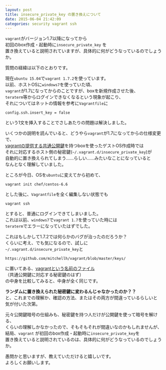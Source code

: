 ```yaml
---
layout: post
title: insecure_private_key の置き換えについて
date: 2015-06-04 21:42:09
categories: security vagrant ssh
---
```

<p><code>vagrant</code>がバージョン1.7以降になってから<br>
初回のbox作成・起動時に<code>insecure_private_key</code> を<br>
置き換えていると説明されていますが、具体的に何がどうなっているのでしょうか。</p>

<p>質問の経緯は以下のとおりです。</p>

<p>現在<code>ubuntu 15.04</code>で<code>vagrant 1.7.2</code>を使っています。<br>
以前、ホストOSに<code>windows7</code>を使っていた頃、<br>
<code>vagrant</code>が1.7になってからのことですが、boxを新規作成させた後、<br>
<code>teraterm</code>等からログインできなくなるという現象が起こり、<br>
それについてはネットの情報を参考に<code>Vagrantfile</code>に</p>

<pre><code>config.ssh.insert_key = false
</code></pre>

<p>という1文を挿入することでさしあたりの問題は解決しました。</p>

<p>いくつかの説明を読んでいると、どうやら<code>vagrant</code>が1.7になってからの仕様変更で、<br>
<a href="https://github.com/mitchellh/vagrant/blob/master/keys/vagrant.pub" rel="nofollow">vagrantの提供する共通公開鍵</a>を持つboxを使ったゲストOS作成時では<br>
それに対応するホスト側の秘密鍵(<code>~/.vagrant.d/insecure_private_key</code>)が<br>
自動的に置き換えられてしまう……らしい……みたいなことになっていると<br>
なんとなく理解していました。</p>

<p>ところが今日、OSを<code>ubuntu</code>に変えてから初めて、</p>

<pre><code>vagrant init chef/centos-6.6
</code></pre>

<p>とした後に、<code>Vagrantfile</code>を全く編集しない状態でも</p>

<pre><code>vagrant ssh
</code></pre>

<p>とすると、普通にログインできてしまいました。<br>
これは以前、<code>windows7</code>で<code>vagrant 1.7</code>を使っていた時には<br>
<code>teraterm</code>でエラーになっていたはずでした。</p>

<p>これはもしかして1.7.2では何らかのバグが治ったのだろうか？<br>
くらいに考え、でも気になるので、試しに<br>
<code>~/.vagrant.d/insecure_private_key</code>と</p>

<pre><code>https://github.com/mitchellh/vagrant/blob/master/keys/
</code></pre>

<p>に置いてある、<a href="https://github.com/mitchellh/vagrant/blob/master/keys/vagrant" rel="nofollow">vagrantという名前のファイル</a><br>
（共通公開鍵に対応する秘密鍵のはず）<br>
の中身を比較してみると、中身が全く同じです。</p>

<p><strong>ランダムに置き換えられた秘密鍵に変わるんじゃなかったのか？？</strong><br>
と、これまでの理解か、確認の方法、またはその両方が間違っているらしいと<br>
気が付いた次第。</p>

<p>元々公開鍵暗号の仕組みも、秘密鍵を持つ人だけが公開鍵を使って暗号を解ける、<br>
くらいの理解しかなかったので、そもそもそれが間違いなのかもしれませんが、<br>
結局、<code>vagrant</code> が初回のbox作成・起動時に<code>insecure_private_key</code>を<br>
置き換えていると説明されているのは、具体的に何がどうなっているのでしょうか。</p>

<p>愚問かと思いますが、教えていただけると嬉しいです。<br>
よろしくお願いします。</p>
